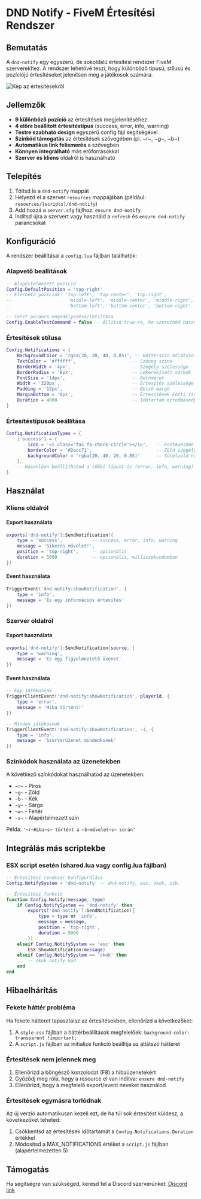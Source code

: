 # DND Notify - FiveM Értesítési Rendszer

## Bemutatás
A `dnd-notify` egy egyszerű, de sokoldalú értesítési rendszer FiveM szerverekhez. A rendszer lehetővé teszi, hogy különböző típusú, stílusú és pozíciójú értesítéseket jelenítsen meg a játékosok számára.

![Kép az értesítésekről](https://i.imgur.com/placeholder.png)

## Jellemzők
- **9 különböző pozíció** az értesítések megjelenítéséhez
- **4 előre beállított értesítéstípus** (success, error, info, warning)
- **Testre szabható design** egyszerű config fájl segítségével
- **Színkód támogatás** az értesítések szövegében (pl. ~r~, ~g~, ~b~)
- **Automatikus link felismerés** a szövegben
- **Könnyen integrálható** más erőforrásokkal
- **Szerver és kliens** oldalról is használható

## Telepítés
1. Töltsd le a `dnd-notify` mappát
2. Helyezd el a szerver `resources` mappájában (például: `resources/[scripts]/dnd-notify`)
3. Add hozzá a `server.cfg` fájlhoz: `ensure dnd-notify`
4. Indítsd újra a szervert vagy használd a `refresh` és `ensure dnd-notify` parancsokat

## Konfiguráció

A rendszer beállításai a `config.lua` fájlban találhatók:

### Alapvető beállítások
```lua
-- Alapértelmezett pozíció
Config.DefaultPosition = 'top-right' 
-- Elérhető pozíciók: 'top-left', 'top-center', 'top-right', 
--                     'middle-left', 'middle-center', 'middle-right',
--                     'bottom-left', 'bottom-center', 'bottom-right'

-- Teszt parancs engedélyezése/letiltása
Config.EnableTestCommand = false -- Állítsd true-ra, ha szeretnéd használni a /testnotify parancsot
```

### Értesítések stílusa
```lua
Config.Notifications = {
    BackgroundColor = 'rgba(20, 20, 40, 0.85)', -- Háttérszín átlátszósággal
    TextColor = '#ffffff',                     -- Szöveg színe
    BorderWidth = '4px',                       -- Szegély szélessége
    BorderRadius = '8px',                      -- Lekerekített sarkok
    FontSize = '14px',                         -- Betűméret
    Width = '320px',                           -- Értesítés szélessége
    Padding = '12px',                          -- Belső margó
    MarginBottom = '8px',                      -- Értesítések közti távolság
    Duration = 4000                            -- Időtartam ezredmásodpercben
}
```

### Értesítéstípusok beállítása
```lua
Config.NotificationTypes = {
    ['success'] = {
        icon = '<i class="fas fa-check-circle"></i>',   -- FontAwesome ikon
        borderColor = '#2ecc71',                        -- Zöld szegély
        backgroundColor = 'rgba(20, 40, 20, 0.85)'      -- Sötétzöld háttér
    },
    -- Hasonlóan beállíthatod a többi típust is (error, info, warning)
}
```

## Használat

### Kliens oldalról

#### Export használata
```lua
exports['dnd-notify']:SendNotification({
    type = 'success',           -- success, error, info, warning
    message = 'Sikeres művelet!',
    position = 'top-right',     -- opcionális
    duration = 5000             -- opcionális, milliszekundumban
})
```

#### Event használata
```lua
TriggerEvent('dnd-notify:showNotification', {
    type = 'info',
    message = 'Ez egy információs értesítés'
})
```

### Szerver oldalról

#### Export használata
```lua
exports['dnd-notify']:SendNotification(source, {
    type = 'warning',
    message = 'Ez egy figyelmeztető üzenet'
})
```

#### Event használata
```lua
-- Egy játékosnak
TriggerClientEvent('dnd-notify:showNotification', playerId, {
    type = 'error',
    message = 'Hiba történt!'
})

-- Minden játékosnak
TriggerClientEvent('dnd-notify:showNotification', -1, {
    type = 'info',
    message = 'Szerverüzenet mindenkinek'
})
```

### Színkódok használata az üzenetekben
A következő színkódokat használhatod az üzenetekben:
- `~r~` - Piros
- `~g~` - Zöld
- `~b~` - Kék
- `~y~` - Sárga
- `~w~` - Fehér
- `~s~` - Alapértelmezett szín

Példa: `'~r~Hiba~s~ történt a ~b~művelet~s~ során'`

## Integrálás más scriptekbe

### ESX script esetén (shared.lua vagy config.lua fájlban)
```lua
-- Értesítési rendszer konfigurálása
Config.NotifySystem = 'dnd-notify' -- dnd-notify, esx, okok, stb.

-- Értesítési funkció
function Config.Notify(message, type)
    if Config.NotifySystem == 'dnd-notify' then
        exports['dnd-notify']:SendNotification({
            type = type or 'info',
            message = message,
            position = 'top-right',
            duration = 5000
        })
    elseif Config.NotifySystem == 'esx' then
        ESX.ShowNotification(message)
    elseif Config.NotifySystem == 'okok' then
        -- okok notify kód
    end
end
```

## Hibaelhárítás

### Fekete háttér probléma
Ha fekete hátteret tapasztalsz az értesítésekben, ellenőrizd a következőket:
1. A `style.css` fájlban a háttérbeállítások megfelelőek: `background-color: transparent !important;`
2. A `script.js` fájlban az initialize funkció beállítja az átlátszó hátteret

### Értesítések nem jelennek meg
1. Ellenőrizd a böngésző konzolodat (F8) a hibaüzenetekért
2. Győződj meg róla, hogy a resource el van indítva: `ensure dnd-notify`
3. Ellenőrizd, hogy a megfelelő export/event neveket használod

### Értesítések egymásra torlódnak
Az új verzió automatikusan kezeli ezt, de ha túl sok értesítést küldesz, a következőket teheted:
1. Csökkentsd az értesítések időtartamát a `Config.Notifications.Duration` értékkel
2. Módosítsd a MAX_NOTIFICATIONS értéket a `script.js` fájlban (alapértelmezetten 5)

## Támogatás
Ha segítségre van szükséged, keresd fel a Discord szerverünket: [Discord link](https://discord.gg/QYaQWRuDVs)
